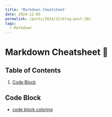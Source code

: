 ```yaml
---
title: 'Markdown Cheatsheet'
date: 2024-12-05
permalink: /posts/2024/12/blog-post-10/
tags:
  - Markdown 
---
```


# Markdown Cheatsheet 📒

## Table of Contents
1. [Code Block](#code_block)


## Code Block

- [code block coloring](https://docs.google.com/document/d/118DgMN1nGbGPa6mZm59LFmsHWQLBDMg29FKF_GeQU18/edit?tab=t.43ys1pyf380s)


